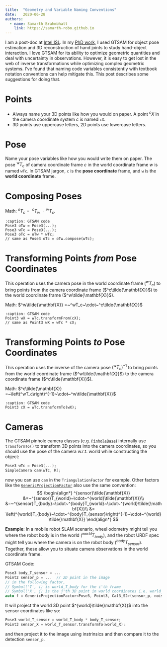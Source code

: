 ```yaml
---
title:  "Geometry and Variable Naming Conventions"
date:   2020-06-28
authors:
  - name: Samarth Brahmbhatt
    link: https://samarth-robo.github.io
---
```


I am a post-doc at [Intel ISL](https://vladlen.info). In my
[PhD work](https://contactpose.cc.gatech.edu), I used GTSAM for object pose
estimation and 3D reconstruction of hand joints to study hand-object interaction.
I love GTSAM for its ability to optimize geometric quantities and deal with
uncertainty in observations. However, it is easy to get lost in the web of
inverse transformations while optimizing complex geometric systems. I've found 
that naming code variables consistently with textbook notation conventions can
help mitigate this. This post describes some suggestions for doing that.

# Points
- Always name your 3D points like how you would on paper. A point $^{c}X$ in the
camera coordinate system $c$ is named `cX`.
- 3D points use uppercase letters, 2D points use lowercase letters.

# Pose
Name your pose variables like how you would write them on paper.
The pose $^wT_c$ of camera coordinate frame $c$ in the world coordinate frame
$w$ is named `wTc`. In GTSAM jargon, `c` is the **pose coordinate** frame,
and `w` is the **world coordinate** frame.

# Composing Poses
Math: $^oT_c =~^oT_w~\cdot~^wT_c$.

```{code}cpp
:caption: GTSAM code
Pose3 oTw = Pose3(...);
Pose3 wTc = Pose3(...);
Pose3 oTc = oTw * wTc;
// same as Pose3 oTc = oTw.compose(wTc);
```

# Transforming Points *from* Pose Coordinates
This operation uses the camera pose in the world coordinate frame
($^wT_c$) to bring points from the camera coordinate frame ($^c\tilde{\mathbf{X}}$) to
the world coordinate frame ($^w\tilde{\mathbf{X}}$).

Math: $^w\tilde{\mathbf{X}} =~^wT_c~\cdot~^c\tilde{\mathbf{X}}$

```{code}cpp
:caption: GTSAM code
Point3 wX = wTc.transformFrom(cX);
// same as Point3 wX = wTc * cX;
```

# Transforming Points *to* Pose Coordinates
This operation uses the inverse of the camera pose $\left(^wT_c\right)^{-1}$
to bring points from the world coordinate frame ($^w\tilde{\mathbf{X}}$) to
the camera coordinate frame ($^c\tilde{\mathbf{X}}$).

Math: $^c\tilde{\mathbf{X}} =~\left(^wT_c\right)^{-1}~\cdot~^w\tilde{\mathbf{X}}$

```{code}cpp
:caption: GTSAM code
Point3 cX = wTc.transformTo(wX);
```

# Cameras
The GTSAM pinhole camera classes
(e.g. [`PinholeBase`](https://github.com/borglab/gtsam/blob/develop/gtsam/geometry/CalibratedCamera.cpp))
internally use `transformTo()` to transform 3D points into the camera
coordinates, so you should use the pose of the camera w.r.t. world while
constructing the object:

```cpp
Pose3 wTc = Pose3(...);
SimpleCamera cam(wTc, K);
```
now you can use `cam` in the `TriangulationFactor` for example. Other factors
like the
[`GenericProjectionFactor`](https://github.com/borglab/gtsam/blob/develop/gtsam/slam/ProjectionFactor.h)
also use the same convention:
$$
\begin{align*}
^{sensor}\tilde{\mathbf{X}}
&=~^{sensor}T_{world}~\cdot~^{world}\tilde{\mathbf{X}}\\
&=~^{sensor}T_{body}~\cdot~^{body}T_{world}~\cdot~^{world}\tilde{\mathbf{X}}\\
&= \left(^{world}T_{body}~\cdot~^{body}T_{sensor}\right)^{-1}~\cdot~^{world}\tilde{\mathbf{X}}
\end{align*}
$$

**Example**: In a mobile robot SLAM scenario, wheel odometry might tell you where
the robot body is in the world ($^{world}T_{body}$), and the robot URDF spec
might tell you where the camera is on the robot body ($^{body}T_{sensor}$).
Together, these allow you to situate camera observations in the world coordinate
frame.

GTSAM Code:
```cpp
Pose3 body_T_sensor = ...
Point2 sensor_p = ...  // 2D point in the image
// in the following factor,
// Symbol('T', i) is world_T_body for the i'th frame
// Symbol('X', j) is the j'th 3D point in world coordinates i.e. world_Xj
auto f = GenericProjectionFactor<Pose3, Point3, Cal3_S2>(sensor_p, noise, Symbol('T', i), Symbol('X', j), K, body_T_sensor);
```
It will project the world 3D point $^{world}\tilde{\mathbf{X}}$ into the sensor coordinates like so:
```cpp
Pose3 world_T_sensor = world_T_body * body_T_sensor;
Point3 sensor_X = world_T_sensor.transformTo(world_X);
```
and then project it to the image using instrinsics and then compare it to the detection `sensor_p`.